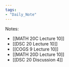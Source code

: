 ```yaml
---
tags:
- "Daily_Note"
---
```

Notes:  
- [[MATH 20C Lecture 10]]  
- [[DSC 20 Lecture 10]]  
- [[COGS 9 Lecture 10]]  
- [[MATH 20D Lecture 10]]  
- [[DSC 20 Discussion 4]]  
